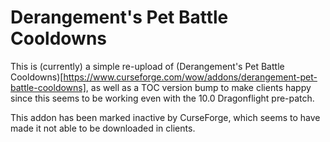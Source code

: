 # Derangement's Pet Battle Cooldowns

This is (currently) a simple re-upload of (Derangement's Pet Battle Cooldowns)[https://www.curseforge.com/wow/addons/derangement-pet-battle-cooldowns], as well as a TOC version bump to make clients happy since this seems to be working even with the 10.0 Dragonflight pre-patch.

This addon has been marked inactive by CurseForge, which seems to have made it not able to be downloaded in clients.